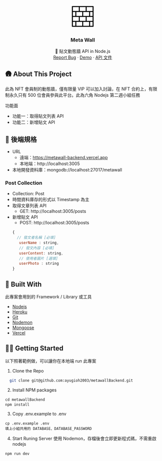 
<div align="center">
  <a href="https://github.com/ayugioh2003/metawallBackend">
    <img src="./logo.png" alt="Logo" width="80" height="80">
  </a>

  <h3 align="center">Meta Wall</h3>

  <p align="center">
    📗 貼文動態牆 API in Node.js
    <br />
    <a href="https://github.com/ayugioh2003/metawallBackend/issues">Report Bug</a>
    ·
    <a href="https://metawall-backend.vercel.app">Demo</a>
    ·
    <a href="https://metawall-backend.vercel.app/apidoc">API 文件</a>
  </p>
</div>

## 🛖 About This Project
此為 NFT 會員制的動態牆，僅有限量 VIP 可以加入討論，在 NFT 合約上，有限制永久只有 500 位會員參與此平台。此為六角 Nodejs 第二週小組任務

功能面
* 功能一：取得貼文列表 API
* 功能二：新增貼文 API

## 🔨 後端規格
- URL
  - 遠端：https://metawall-backend.vercel.app
  - 本地端：http://localhost:3005
- 本地開發資料庫：mongodb://localhost:27017/metawall

### Post Collection
- Collection: Post
- 時間資料庫存的形式以 Timestamp 為主
- 取得文章列表 API
  - GET: http://localhost:3005/posts
- 新增貼文 API
  - POST: http://localhost:3005/posts
  ``` js
  {
    // 發文者名稱 [必填]
     userName : string,
     // 發文內容 [必填]
     userContent: string,
     // 使用者圖片 [選填]
     userPhoto : string
  }
  ```

## 🔨 Built With
此專案會用到的 Framework / Library 或工具

* [Nodejs](https://github.com/nodejs)
* [Heroku](https://www.heroku.com/)
* [Git](https://git-scm.com/)
* [Nodemon](https://www.npmjs.com/package/nodemon)
* [Mongoose](https://mongoosejs.com/)
* [Vercel](https://vercel.com/)

## 👨‍💻 Getting Started
以下照著範例做，可以讓你在本地端 run 此專案

1. Clone the Repo
  ```sh
    git clone git@github.com:ayugioh2003/metawallBackend.git
  ```
2. Install NPM packages
  ```
  cd metawallBackend
  npm install
  ```
3. Copy .env.example to .env
  ```
  cp .env.example .env
  填上小組共用的 DATABASE、DATABASE_PASSWORD
  ```
4. Start Runing Server
  使用 Nodemon，存檔後會立即更新程式碼，不需重啟 nodejs
  ```
  npm run dev
  ```
